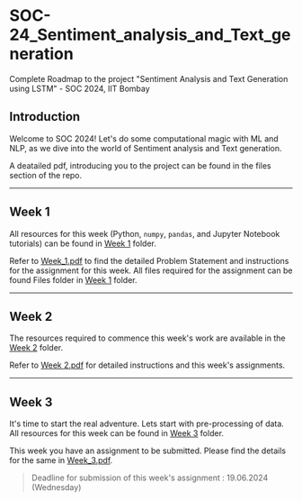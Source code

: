 # SOC-24_Sentiment_analysis_and_Text_generation
Complete Roadmap to the project "Sentiment Analysis and Text Generation using LSTM" - SOC 2024, IIT Bombay

## Introduction
Welcome to SOC 2024! Let's do some computational magic with ML and NLP, as we dive into the world of Sentiment analysis and Text generation.

A deatailed pdf, introducing you to the project can be found in the files section of the repo.

---

## Week 1
All resources for this week (Python, ```numpy```, ```pandas```, and Jupyter Notebook tutorials) can be found in [Week 1](https://github.com/dionreji/SOC-24_Sentiment_analysis_and_Text_generation/tree/main/Week%201) folder.

Refer to [Week_1.pdf](https://github.com/dionreji/SOC-24_Sentiment_analysis_and_Text_generation/blob/main/Week%201/Week_1.pdf) to find the detailed Problem Statement and instructions for the assignment for this week. All files required for the assignment can be found Files folder in [Week 1](https://github.com/dionreji/SOC-24_Sentiment_analysis_and_Text_generation/tree/main/Week%201) folder.

---

## Week 2
The resources required to commence this week's work are available in the [Week 2](https://github.com/dionreji/SOC-24_Sentiment_analysis_and_Text_generation/tree/main/Week%202) folder. 

Refer to [Week 2.pdf](https://github.com/dionreji/SOC-24_Sentiment_analysis_and_Text_generation/blob/main/Week%202/Week%202.pdf) for detailed instructions and this week's assignments. 

---

## Week 3

It's time to start the real adventure. Lets start with pre-processing of data. All resources for this week can be found in [Week 3](https://github.com/dionreji/SOC-24_Sentiment_analysis_and_Text_generation/tree/main/Week%203) folder.

This week you have an assignment to be submitted. Please find the details for the same in [Week_3.pdf](https://github.com/dionreji/SOC-24_Sentiment_analysis_and_Text_generation/blob/main/Week%203/Week_3.pdf).

> Deadline for submission of this week's assignment : 19.06.2024 (Wednesday)
